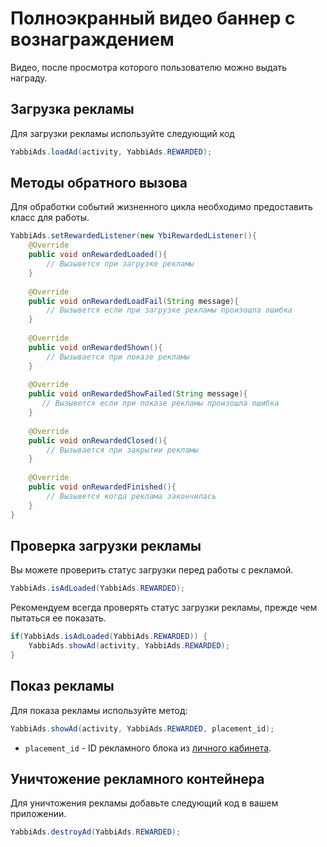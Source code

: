 # Полноэкранный видео баннер с вознаграждением
Видео, после просмотра которого пользователю можно выдать награду.

## Загрузка рекламы
Для загрузки рекламы используйте следующий код
```java
YabbiAds.loadAd(activity, YabbiAds.REWARDED);
```

## Методы обратного вызова
Для обработки событий жизненного цикла необходимо предоставить класс для работы.
```java
YabbiAds.setRewardedListener(new YbiRewardedListener(){
    @Override
    public void onRewardedLoaded(){
        // Вызывется при загрузке рекламы
    }
    
    @Override
    public void onRewardedLoadFail(String message){
        // Вызывется если при загрузке рекламы произошла ошибка
    }
    
    @Override
    public void onRewardedShown(){
        // Вызывается при показе рекламы
    }
    
    @Override
    public void onRewardedShowFailed(String message){
       // Вызывется если при показе рекламы произошла ошибка
    }
    
    @Override
    public void onRewardedClosed(){
        // Вызывается при закрытии рекламы
    }
    
    @Override
    public void onRewardedFinished(){
        // Вызывется когда реклама закончилась
    }
}
```

## Проверка загрузки рекламы
Вы можете проверить статус загрузки перед работы с рекламой.
```java
YabbiAds.isAdLoaded(YabbiAds.REWARDED);
```

Рекомендуем всегда проверять статус загрузки рекламы, прежде чем пытаться ее показать.
```java
if(YabbiAds.isAdLoaded(YabbiAds.REWARDED)) {
    YabbiAds.showAd(activity, YabbiAds.REWARDED);
}
```

## Показ рекламы
Для показа рекламы используйте метод:
```java
YabbiAds.showAd(activity, YabbiAds.REWARDED, placement_id);
```

* `placement_id` - ID рекламного блока из [личного кабинета](https://platform.ironsrc.com/partners/dashboard).

## Уничтожение рекламного контейнера
Для уничтожения рекламы добавьте следующий код в вашем приложении.
```java
YabbiAds.destroyAd(YabbiAds.REWARDED);
```